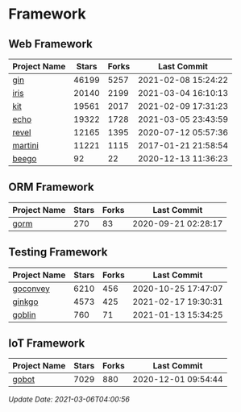 # Framework

## Web Framework
| Project Name | Stars | Forks | Last Commit |
| ------------ | ----- | ----- | ----------- |
| [gin](https://github.com/gin-gonic/gin) | 46199 | 5257 | 2021-02-08 15:24:22 |
| [iris](https://github.com/kataras/iris) | 20140 | 2199 | 2021-03-04 16:10:13 |
| [kit](https://github.com/go-kit/kit) | 19561 | 2017 | 2021-02-09 17:31:23 |
| [echo](https://github.com/labstack/echo) | 19322 | 1728 | 2021-03-05 23:43:59 |
| [revel](https://github.com/revel/revel) | 12165 | 1395 | 2020-07-12 05:57:36 |
| [martini](https://github.com/go-martini/martini) | 11221 | 1115 | 2017-01-21 21:58:54 |
| [beego](https://github.com/astaxie/beego) | 92 | 22 | 2020-12-13 11:36:23 |

## ORM Framework
| Project Name | Stars | Forks | Last Commit |
| ------------ | ----- | ----- | ----------- |
| [gorm](https://github.com/jinzhu/gorm) | 270 | 83 | 2020-09-21 02:28:17 |

## Testing Framework
| Project Name | Stars | Forks | Last Commit |
| ------------ | ----- | ----- | ----------- |
| [goconvey](https://github.com/smartystreets/goconvey) | 6210 | 456 | 2020-10-25 17:47:07 |
| [ginkgo](https://github.com/onsi/ginkgo) | 4573 | 425 | 2021-02-17 19:30:31 |
| [goblin](https://github.com/franela/goblin) | 760 | 71 | 2021-01-13 15:34:25 |

## IoT Framework
| Project Name | Stars | Forks | Last Commit |
| ------------ | ----- | ----- | ----------- |
| [gobot](https://github.com/hybridgroup/gobot) | 7029 | 880 | 2020-12-01 09:54:44 |

*Update Date: 2021-03-06T04:00:56*